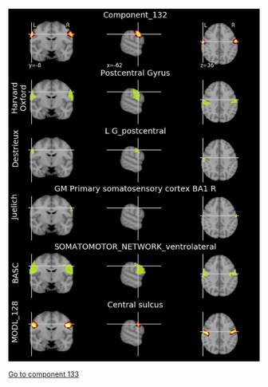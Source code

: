 


![132](preliminary/132.jpg "Component 132")

[Go to component 133](https://parietal-inria.github.io/MODL_atlas/512/133 "Component 133")